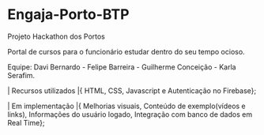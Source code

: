 # Engaja-Porto-BTP

Projeto Hackathon dos Portos

Portal de cursos para o funcionário estudar dentro do seu tempo ocioso.

Equipe:
Davi Bernardo -
Felipe Barreira -
Guilherme Conceição -
Karla Serafim.

| Recursos utilizados |{
HTML, CSS, Javascript e Autenticação no Firebase};

| Em implementação |{
Melhorias visuais, 
Conteúdo de exemplo(vídeos e links), 
Informações do usuário logado, 
Integração com banco de dados em Real Time};
